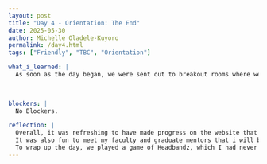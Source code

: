 ```yaml
---
layout: post
title: "Day 4 - Orientation: The End"
date: 2025-05-30
author: Michelle Oladele-Kuyoro
permalink: /day4.html
tags: ["Friendly", "TBC", "Orientation"]

what_i_learned: |
  As soon as the day began, we were sent out to breakout rooms where we continued to learn about Python 102. My group and I worked on various exercises. We worked on labs to crate text files that would store weather logs for different cities by adding them to a dictionary.
  

  
blockers: |
  No Blockers.

reflection: |
  Overall, it was refreshing to have made progress on the website that we've been building together. 
  It was also fun to meet my faculty and graduate mentors that i will be working with for the remainder of the summer. 
  To wrap up the day, we played a game of Headbandz, which I had never played before. It was a fun way to end such an informative and engaging day.
---
```

